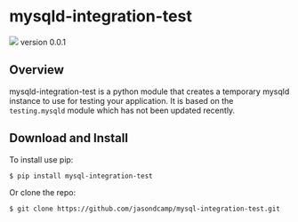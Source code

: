 # mysqld-integration-test

![](https://img.shields.io/badge/status-alpha-yellow)
version 0.0.1

## Overview
mysqld-integration-test is a python module that creates a temporary mysqld instance to use for testing your application. It is based on the `testing.mysqld` module which has not been updated recently.

## Download and Install
To install use pip:

    $ pip install mysql-integration-test

Or clone the repo:

    $ git clone https://github.com/jasondcamp/mysql-integration-test.git


